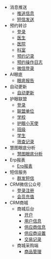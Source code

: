 - 消息推送
    - [推送信息](/消息推送/推送信息对象.md)
    - [短信发送](/消息推送/短信发送记录.md)
- 预约转诊
    - [登录](/预约转诊/登录.md)
    - [医生](/预约转诊/医生.md)
    - [医院](/预约转诊/医院.md)
    - [科室](/预约转诊/科室.md)
    - [预约记录](/预约转诊/预约记录.md)
    - [预约操作日志](/预约转诊/预约操作日志.md)
    - [微信登录](/预约转诊/微信登录.md)
- AI眼底
    - [眼底报告](/AI眼底/眼底报告.md)  
- 自动更新
    - [自动更新](/自动更新/版本信息对象.md)  
- 护眼联盟
    - [登录](/护眼联盟/登录.md) 
    - [联盟单位](/护眼联盟/联盟单位.md) 
    - [学校](/护眼联盟/学校.md)   
    - [护眼小天使](/护眼联盟/护眼小天使.md)       
    - [班级](/护眼联盟/班级.md)
    - [学生](/护眼联盟/学生.md)
    - [筛查记录](/护眼联盟/筛查记录.md)
- 慧图眼底分析
    - [慧图眼底分析](/慧图眼底分析/眼底报告.md)  
- Erp报表
    - [Erp报表](/Erp报表/报表.md)    
- 短信服务
    - [群发短信](/短信服务/群发短信.md)  
- CRM微信公众号
    - [登录注册](/CRM微信公众号/auth.md)
    - [会员充值](/CRM微信公众号/会员充值.md)    
- CRM商城
    - 商城后台
        - [开户](/CRM商城/商城后台/开户.md)
        - [用户信息](/CRM商城/商城后台/用户信息.md)    
        - [供应商信息](/CRM商城/商城后台/供应商信息.md)
        - [供应商设置](/CRM商城/商城后台/供应商设置.md)
        - [交易记录](/CRM商城/商城后台/交易记录.md)
    - 商城采购端
        - [商品管理](/CRM商城/商城采购端/商品管理.md)
    